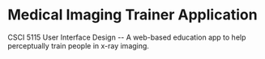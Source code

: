 # Medical Imaging Trainer Application
CSCI 5115 User Interface Design -- A web-based education app to help perceptually train people in x-ray imaging. 
